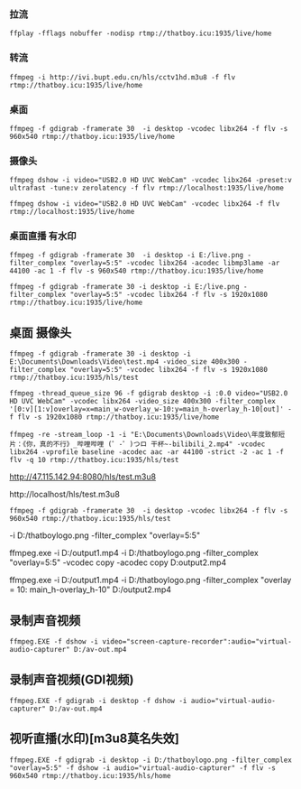 ### 拉流

```shell
ffplay -fflags nobuffer -nodisp rtmp://thatboy.icu:1935/live/home
```

### 转流

```shell
ffmpeg -i http://ivi.bupt.edu.cn/hls/cctv1hd.m3u8 -f flv rtmp://thatboy.icu:1935/live/home
```

### 桌面

```shell
ffmpeg -f gdigrab -framerate 30  -i desktop -vcodec libx264 -f flv -s 960x540 rtmp://thatboy.icu:1935/live/home
```

### 摄像头

```shell
ffmpeg dshow -i video="USB2.0 HD UVC WebCam" -vcodec libx264 -preset:v ultrafast -tune:v zerolatency -f flv rtmp://localhost:1935/live/home

ffmpeg dshow -i video="USB2.0 HD UVC WebCam" -vcodec libx264 -f flv rtmp://localhost:1935/live/home
```

### 桌面直播 有水印

```shell
ffmpeg -f gdigrab -framerate 30  -i desktop -i E:/live.png -filter_complex "overlay=5:5" -vcodec libx264 -acodec libmp3lame -ar 44100 -ac 1 -f flv -s 960x540 rtmp://thatboy.icu:1935/live/home

ffmpeg -f gdigrab -framerate 30 -i desktop -i E:/live.png -filter_complex "overlay=5:5" -vcodec libx264 -f flv -s 1920x1080 rtmp://thatboy.icu:1935/live/home
```

## 桌面 摄像头

```shell
ffmpeg -f gdigrab -framerate 30 -i desktop -i E:\Documents\Downloads\Video\test.mp4 -video_size 400x300 -filter_complex "overlay=5:5" -vcodec libx264 -f flv -s 1920x1080 rtmp://thatboy.icu:1935/hls/test

ffmpeg -thread_queue_size 96 -f gdigrab desktop -i :0.0 video="USB2.0 HD UVC WebCam" -vcodec libx264 -video_size 400x300 -filter_complex '[0:v][1:v]overlay=x=main_w-overlay_w-10:y=main_h-overlay_h-10[out]' -f flv -s 1920x1080 rtmp://thatboy.icu:1935/live/home
```

```shell
ffmpeg -re -stream_loop -1 -i "E:\Documents\Downloads\Video\年度致郁短片：《你，真的不行》_哔哩哔哩 (゜-゜)つロ 干杯~-bilibili_2.mp4" -vcodec libx264 -vprofile baseline -acodec aac -ar 44100 -strict -2 -ac 1 -f flv -q 10 rtmp://thatboy.icu:1935/hls/test
```

http://47.115.142.94:8080/hls/test.m3u8

http://localhost/hls/test.m3u8

```shell
ffmpeg -f gdigrab -framerate 30  -i desktop -vcodec libx264 -f flv -s 960x540 rtmp://thatboy.icu:1935/hls/test
```

-i D:/thatboylogo.png -filter_complex "overlay=5:5"

ffmpeg.exe -i D:/output1.mp4 -i D:/thatboylogo.png -filter_complex "overlay=5:5" -vcodec copy -acodec copy D:output2.mp4  

ffmpeg.exe -i D:/output1.mp4 -i D:/thatboylogo.png -filter_complex "overlay = 10: main_h-overlay_h-10" D:/output2.mp4  

## 录制声音视频

```shell
ffmpeg.EXE -f dshow -i video="screen-capture-recorder":audio="virtual-audio-capturer" D:/av-out.mp4
```

## 录制声音视频(GDI视频)

```shell
ffmpeg.EXE -f gdigrab -i desktop -f dshow -i audio="virtual-audio-capturer" D:/av-out.mp4
```

## 视听直播(水印)[m3u8莫名失效]

```shell
ffmpeg.EXE -f gdigrab -i desktop -i D:/thatboylogo.png -filter_complex "overlay=5:5" -f dshow -i audio="virtual-audio-capturer" -f flv -s 960x540 rtmp://thatboy.icu:1935/hls/home
```

